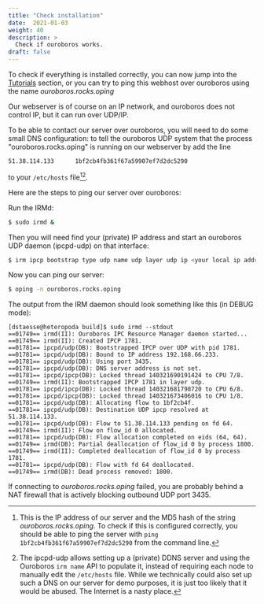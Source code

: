 ```yaml
---
title: "Check installation"
date:  2021-01-03
weight: 40
description: >
  Check if ouroboros works.
draft: false
---
```


To check if everything is installed correctly, you can now jump into
the [Tutorials](../../tutorials/) section, or you can try to ping this
webhost over ouroboros using the name _ouroboros.rocks.oping_

Our webserver is of course on an IP network, and ouroboros does not
control IP, but it can run over UDP/IP.

To be able to contact our server over ouroboros, you will need to do
some small DNS configuration: to tell the ouroboros UDP system that
the process "ouroboros.rocks.oping" is running on our webserver by
add the line

```
51.38.114.133      1bf2cb4fb361f67a59907ef7d2dc5290
```

to your ```/etc/hosts``` file[^1][^2].

Here are the steps to ping our server over ouroboros:

Run the IRMd:

```bash
$ sudo irmd &
```
Then you will need find your (private) IP address and start an ouroboros UDP
daemon (ipcpd-udp) on that interface:
```bash
$ irm ipcp bootstrap type udp name udp layer udp ip <your local ip address>
```

Now you can ping our server:

```bash
$ oping -n ouroboros.rocks.oping
```

The output from the IRM daemon should look something like this (in DEBUG mode):
```
[dstaesse@heteropoda build]$ sudo irmd --stdout
==01749== irmd(II): Ouroboros IPC Resource Manager daemon started...
==01749== irmd(II): Created IPCP 1781.
==01781== ipcpd/udp(DB): Bootstrapped IPCP over UDP with pid 1781.
==01781== ipcpd/udp(DB): Bound to IP address 192.168.66.233.
==01781== ipcpd/udp(DB): Using port 3435.
==01781== ipcpd/udp(DB): DNS server address is not set.
==01781== ipcpd/ipcp(DB): Locked thread 140321690191424 to CPU 7/8.
==01749== irmd(II): Bootstrapped IPCP 1781 in layer udp.
==01781== ipcpd/ipcp(DB): Locked thread 140321681798720 to CPU 6/8.
==01781== ipcpd/ipcp(DB): Locked thread 140321673406016 to CPU 1/8.
==01781== ipcpd/udp(DB): Allocating flow to 1bf2cb4f.
==01781== ipcpd/udp(DB): Destination UDP ipcp resolved at 51.38.114.133.
==01781== ipcpd/udp(DB): Flow to 51.38.114.133 pending on fd 64.
==01749== irmd(II): Flow on flow_id 0 allocated.
==01781== ipcpd/udp(DB): Flow allocation completed on eids (64, 64).
==01749== irmd(DB): Partial deallocation of flow_id 0 by process 1800.
==01749== irmd(II): Completed deallocation of flow_id 0 by process 1781.
==01781== ipcpd/udp(DB): Flow with fd 64 deallocated.
==01749== irmd(DB): Dead process removed: 1800.
```

If connecting to _ouroboros.rocks.oping_ failed, you are probably
behind a NAT firewall that is actively blocking outbound UDP port
3435.

[^1]: This is the IP address of our server and the MD5 hash of the
      string _ouroboros.rocks.oping_. To check if this is configured
      correctly, you should be able to ping the server with ```ping
      1bf2cb4fb361f67a59907ef7d2dc5290``` from the command line.

[^2]: The ipcpd-udp allows setting up a (private) DDNS server and
      using the Ouroboros ```irm name``` API to populate it, instead
      of requiring each node to manually edit the ```/etc/hosts```
      file. While we technically could also set up such a DNS on our
      server for demo purposes, it is just too likely that it would be
      abused. The Internet is a nasty place.